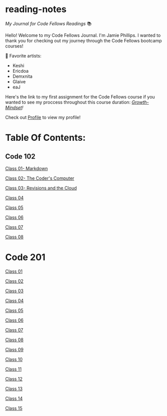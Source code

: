 # reading-notes

*My Journal for Code Fellows Readings* 📚


Hello! Welcome to my Code Fellows Journal. I'm Jamie Phillips. I wanted to thank you for checking out my journey through the Code Fellows bootcamp courses!

🎵 Favorite artists:
- Keshi
- Ericdoa
- Demxnita
- Glaive 
- eaJ
  
Here's the link to my first assignment for the Code Fellows course if you wanted to see my proccess throughout this course duration: *[Growth-Mindset](https://jamiephillips212.github.io/reading-notes/growth-mindset)!*

Check out [Profile](https://github.com/jamiephillips212/) to view my profile!
  
# Table Of Contents:

## Code 102

[Class 01- Markdown](https://jamiephillips212.github.io/reading-notes/class01)

[Class 02- The Coder's Computer](https://jamiephillips212.github.io/reading-notes/class02)

[Class 03- Revisions and the Cloud](https://jamiephillips212.github.io/reading-notes/class03)

[Class 04](https://jamiephillips212.github.io/reading-notes/class04)

[Class 05](https://jamiephillips212.github.io/reading-notes/class05)

[Class 06](https://jamiephillips212.github.io/reading-notes/class06)

[Class 07](https://jamiephillips212.github.io/reading-notes/class07)

[Class 08](https://jamiephillips212.github.io/reading-notes/class08)

# Code 201

[Class 01](https://jamiephillips212.github.io/reading-notes/code-201/class01)

[Class 02](https:/jamiephillips212.github.io/reading-notes/code-201/class02)

[Class 03](https://jamiephillips212.github.io/reading-notes/code-201/class03)

[Class 04](https://jamiephillips.github.io/reading-notes/code-201/class04)

[Class 05](https://jamiephillips212.github.io/reading-notes/code-201/class05)

[Class 06](https:/jamiephillips.github.io/reading-notes/code-201/class06)

[Class 07](https:/jamiephillips.github.io/reading-notes/code-201/class07)

[Class 08](https:/jamiephillips.github.io/reading-notes/code-201/class08)

[Class 09](https:/jamiephillips.github.io/reading-notes/code-201/class09)

[Class 10](https:/jamiephillips.github.io/reading-notes/code-201/class10)

[Class 11](https:/jamiephillips.github.io/reading-notes/code-201/class11)

[Class 12](https:/jamiephillips.github.io/reading-notes/code-201/class12)

[Class 13](https:/jamiephillips.github.io/reading-notes/code-201/class13)

[Class 14](https:/jamiephillips.github.io/reading-notes/code-201/class14)

[Class 15](https:/jamiephillips.github.io/reading-notes/code-201/class15)

